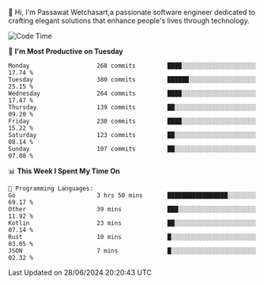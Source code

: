 
👋 Hi, I'm Passawat Wetchasart,a passionate software engineer dedicated to crafting elegant solutions that enhance people's lives through technology.


<!--START_SECTION:waka-->
![Code Time](http://img.shields.io/badge/Code%20Time-1%2C676%20hrs%2013%20mins-blue)

📅 **I'm Most Productive on Tuesday** 

```text
Monday                   268 commits         ████░░░░░░░░░░░░░░░░░░░░░   17.74 % 
Tuesday                  380 commits         ██████░░░░░░░░░░░░░░░░░░░   25.15 % 
Wednesday                264 commits         ████░░░░░░░░░░░░░░░░░░░░░   17.47 % 
Thursday                 139 commits         ██░░░░░░░░░░░░░░░░░░░░░░░   09.20 % 
Friday                   230 commits         ████░░░░░░░░░░░░░░░░░░░░░   15.22 % 
Saturday                 123 commits         ██░░░░░░░░░░░░░░░░░░░░░░░   08.14 % 
Sunday                   107 commits         ██░░░░░░░░░░░░░░░░░░░░░░░   07.08 % 
```


📊 **This Week I Spent My Time On** 

```text
💬 Programming Languages: 
Go                       3 hrs 50 mins       █████████████████░░░░░░░░   69.17 % 
Other                    39 mins             ███░░░░░░░░░░░░░░░░░░░░░░   11.92 % 
Kotlin                   23 mins             ██░░░░░░░░░░░░░░░░░░░░░░░   07.14 % 
Rust                     10 mins             █░░░░░░░░░░░░░░░░░░░░░░░░   03.05 % 
JSON                     7 mins              █░░░░░░░░░░░░░░░░░░░░░░░░   02.32 % 
```


 Last Updated on 28/06/2024 20:20:43 UTC
<!--END_SECTION:waka-->

<!--
**markpassawat/markpassawat** is a ✨ _special_ ✨ repository because its `README.md` (this file) appears on your GitHub profile.

Here are some ideas to get you started:

- 🔭 I’m currently working on ...
- 🌱 I’m currently learning ...
- 👯 I’m looking to collaborate on ...
- 🤔 I’m looking for help with ...
- 💬 Ask me about ...
- 📫 How to reach me: ...
- 😄 Pronouns: He/Him
- ⚡ Fun fact: ...
-->
